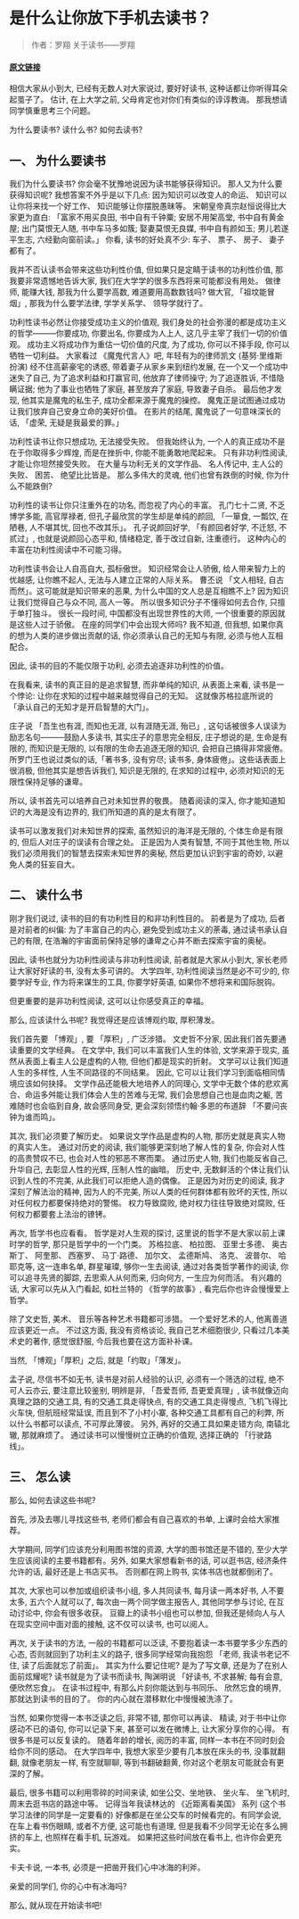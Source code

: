 # 是什么让你放下手机去读书？

> 作者：罗翔 关于读书——罗翔

#### [原文链接](https://www.zhihu.com/question/303137880/answer/1313114718)

相信大家从小到大, 已经有无数人对大家说过, 要好好读书, 这种话都让你听得耳朵起茧子了。 估计, 在上大学之前, 父母肯定也对你们有类似的谆谆教诲。 那我想请同学慎重思考三个问题。

为什么要读书? 读什么书? 如何去读书?

## 一、 为什么要读书

我们为什么要读书? 你会毫不犹豫地说因为读书能够获得知识。 那人又为什么要获得知识呢? 我想答案不外乎是以下几点: 因为知识可以改变人的命运、 知识可以让你将来找一个好工作、 知识能够让你摆脱愚昧等。 宋朝皇帝真宗赵恒说得比大家更为直白: 「富家不用买良田, 书中自有千钟粟; 安居不用架高堂, 书中自有黄金屋; 出门莫恨无人随, 书中车马多如簇; 娶妻莫恨无良媒, 书中自有颜如玉; 男儿若遂平生志, 六经勤向窗前读。」 你看, 读书的好处真不少: 车子、 票子、 房子、 妻子都有了。

我并不否认读书会带来这些功利性价值, 但如果只是定睛于读书的功利性价值, 那我要非常遗憾地告诉大家, 我们在大学学的很多东西将来可能都没有用处。 做律师, 能赚大钱, 那我为什么要学高数, 难道要用高数数钱吗? 做大官, 「祖坟能冒烟」, 那我为什么要学法律, 学学关系学、 领导学就行了。

功利性读书必然让你接受成功主义的价值观, 我们身处的社会弥漫的都是成功主义的哲学———你要成功, 你要出名, 你要成为人上人, 这几乎主宰了我们一切的价值观。 成功主义将成功作为重估一切价值的尺度, 为了成功, 你可以不择手段, 你可以牺牲一切利益。 大家看过 《魔鬼代言人》吧, 年轻有为的律师凯文 (基努·里维斯扮演) 经不住高薪豪宅的诱惑, 带着妻子从家乡来到纽约发展, 在一个又一个成功中迷失了自己, 为了追求利益和打赢官司, 他放弃了律师操守; 为了追逐胜诉, 不惜隐瞒证据; 他为了事业也牺牲了家庭, 甚至放弃了家庭, 导致妻子自杀。 最后他才发现, 他其实是魔鬼的私生子, 成功全都来源于魔鬼的操控。 魔鬼正是试图通过成功让我们放弃自己安身立命的美好价值。 在影片的结尾, 魔鬼说了一句意味深长的话, 「虚荣, 无疑是我最爱的罪。」

功利性读书让你只想成功, 无法接受失败。 但我始终认为, 一个人的真正成功不是在于你取得多少辉煌, 而是在挫折中, 你能不能勇敢地爬起来。 只有非功利性阅读, 才能让你坦然接受失败。 在大量与功利无关的文学作品、 名人传记中, 主人公的失败、 困苦、 绝望比比皆是。 那么多伟大的灵魂, 他们也曾有跌倒的时候, 你为什么不能跌倒?

功利性的读书让你只注重外在的功名, 而忽视了内心的丰富。 孔门七十二贤, 不乏博学多能, 高官厚禄者, 但孔子最欣赏的学生却是单纯的颜回, 「一箪食, 一瓢饮, 在陋巷, 人不堪其忧, 回也不改其乐」。 孔子说颜回好学, 「有颜回者好学, 不迁怒, 不贰过」, 也就是说颜回心态平和, 情绪稳定, 善于改过自新, 注重德行。 这种内心的丰富在功利性阅读中不可能习得。

功利性读书会让人自高自大, 孤标傲世。 知识经常会让人骄傲, 给人带来智力上的优越感, 让你瞧不起人, 无法与人建立正常的人际关系。 曹丕说 「文人相轻, 自古而然」。这可能就是知识带来的恶果, 为什么中国的文人总是互相瞧不上? 因为知识让我们觉得自己与众不同, 高人一等。 所以很多知识分子不懂得如何去合作, 只擅于单打独斗。 很长一段时间, 中国都没有出现世界性的大师, 一个很重要的原因就是这些人过于骄傲。 在座的同学们中会出现大师吗? 我不知道, 但我想, 如果你真的想为人类的进步做出贡献的话, 你必须承认自己的无知与有限, 必须与他人互相配合。

因此, 读书的目的不能仅限于功利, 必须去追逐非功利性的价值。

在我看来, 读书的真正目的是追求智慧, 而非单纯的知识, 从表面上来看, 读书是一个悖论: 让你在求知的过程中越来越觉得自己的无知。 这就像苏格拉底所说的 「承认自己的无知才是开启智慧的大门」。

庄子说 「吾生也有涯, 而知也无涯, 以有涯随无涯, 殆已」, 这句话被很多人误读为励志名句———鼓励人多读书, 其实庄子的意思完全相反, 庄子想说的是, 生命是有限的, 而知识是无限的, 以有限的生命去追逐无限的知识, 会把自己搞得非常疲倦。 所罗门王也说过类似的话,「著书多, 没有穷尽; 读书多, 身体疲倦」。这些话表面上很消极, 但他其实是想告诉我们, 知识是无限的, 在求知的过程中, 必须对知识的无限性保持足够的谦卑。

所以, 读书首先可以培养自己对未知世界的敬畏。 随着阅读的深入, 你才能知道知识的大海是没有边界的, 我们所知道的真的是太有限了。

读书可以激发我们对未知世界的探索, 虽然知识的海洋是无限的, 个体生命是有限的, 但后人对庄子的误读有合理之处。 正是因为人类有智慧, 不同于其他生物, 所以我们必须用我们的智慧去探索未知世界的奥秘, 然后更加认识到宇宙的奇妙, 以避免人类的狂妄自大。

## 二、 读什么书

刚才我们说过, 读书的目的有功利性目的和非功利性目的。 前者是为了成功, 后者是对前者的纠偏: 为了丰富自己的内心, 避免受到成功主义的荼毒, 通过读书承认自己的有限, 在浩瀚的宇宙面前保持足够的谦卑之心并不断去探索宇宙的奥秘。

因此, 读书也就分为功利性阅读与非功利性阅读, 前者就是大家从小到大, 家长老师让大家好好读的书, 没有太多可讲的。 大学四年, 功利性阅读当然是必不可少的, 你要学好专业, 作为将来谋生的工具, 你要学好英语, 如果你不想将来和国际脱钩。

但更重要的是非功利性阅读, 这可以让你感受真正的幸福。

那么, 应该读什么书呢? 我觉得还是应该博观约取, 厚积薄发。

我们首先要 「博观」, 要 「厚积」, 广泛涉猎。 文史哲不分家, 因此我们首先要通读重要的文学经典。 在文学中, 我们可以丰富我们人生的体验, 文学来源于现实, 虽然从表面上看主人公是虚构的人物, 但他们都是现实的折射。 文学可以让我们知道人生的多样性, 人生不同路径的不同结果。 因此, 它可以让我们学习到面临相同情境应该如何抉择。 文学作品还能极大地培养人的同理心, 文学中无数个体的悲欢离合、命运多舛能让我们体会人生的苦难与无常, 我们会思想自己也是血肉之躯, 苦难随时也会临到自身, 故会感同身受, 更会深刻领悟约翰·多恩的布道辞 「不要问丧钟为谁而鸣」。

其次, 我们必须要了解历史。 如果说文学作品是虚构的人物, 那历史就是真实人物的真实人生。 通过对历史的阅读, 我们能够更深刻地了解人性的复杂, 你会对人性的高贵赞叹不已, 也会对人性的邪恶不寒而栗。 通过历史人物, 我们也能反省自己, 升华自己, 去彰显人性的光辉, 压制人性的幽暗。 历史中, 无数鲜活的个体让我们认识到人性的不完美, 从此我们可以拒绝人造的偶像。 正是因为对历史的阅读, 我才深刻了解法治的精神, 因为人的不完美, 所以人类的任何群体都有败坏的天性, 所以对任何权力都要保持绝对的警惕。 权力导致腐败, 绝对权力往往导致绝对腐败, 任何权力都要套上法治的镣铐。

再次, 哲学书也应看看。 哲学是对人生观的探讨, 这里说的哲学不是大家以前上课时学的哲学, 那只是哲学中的一个门类。 苏格拉底、 柏拉图、 亚里士多德、 奥古斯丁、 阿奎那、 西塞罗、 马丁·路德、 加尔文、 孟德斯鸠、 洛克、 波普尔、 哈耶克等, 这一连串名单, 群星璀璨, 够你一生去阅读, 通过对各类哲学著作的阅读, 你可以追寻先贤的脚踪, 去思索人从何而来, 归向何方, 一生应为何而活。 有兴趣的话, 大家可以先从入门看起, 如杜兰特的 《哲学的故事》, 看完后你也许会慢慢爱上哲学。

除了文史哲, 美术、 音乐等各种艺术书籍都可涉猎。 一个爱好艺术的人, 他离善道应该更近一点。 不过这方面, 我没有资格谈论, 我自己艺术细胞很少, 只看过几本美术史的著作, 感觉很舒服, 今后我也要在这方面补补课。

当然, 「博观」「厚积」之后, 就是「约取」「薄发」。

孟子说, 尽信书不如无书, 读书是对前人经验的认识, 必须有一个筛选的过程, 绝不可人云亦云, 要注意比较鉴别, 明辨是非, 「吾爱吾师, 吾更爱真理」, 读书就像迈向真理之路的交通工具, 有的交通工具走得快点, 有的交通工具走得慢点, 飞机飞得比火车快, 但航班经常延误, 而且到不了小村小寨, 各种交通工具都有自己的利弊, 所以什么书都可以读点, 不可厚此薄彼。 另外, 再好的交通工具如果走错方向, 南辕北辙, 那就麻烦了。 通过读书可以慢慢树立正确的价值观, 选择正确的 「行驶路线」。

## 三、 怎么读

那么, 如何去读这些书呢?

首先, 涉及去哪儿寻找这些书, 老师们都会有自己喜欢的书单, 上课时会给大家推荐。

大学期间, 同学们应该充分利用图书馆的资源, 大学的图书馆还是不错的, 至少大学生应该阅读的主要书籍都有。另外, 如果大家想看新书的话, 可以逛书店, 经济条件允许的话, 最好还是上书店买书。 否则都在网上购书, 实体书店也就都倒闭了。

其次, 大家也可以参加或组织读书小组, 多人共同读书, 每月读一两本好书, 人不要太多, 五六个人就可以了, 每次由一两个同学做主报告人, 其他同学参与讨论, 在互动讨论中, 你会有很多收获。 豆瓣上的读书小组也可以参加, 但我还是倾向人与人在现实空间中面对面的接触, 这不仅可以读书, 也可以阅人。

再次, 关于读书的方法, 一般的书籍都可以泛读, 不要抱着读一本书要学多少东西的心态, 否则就回到了功利主义的路子, 很多同学经常向我抱怨 「老师, 我读书老记不住, 读了后面就忘了前面」。 其实为什么要记住呢? 是为了写文章, 还是为了在别人面前炫耀呢? 读书就是为了读书而读书, 陶渊明说 「好读书, 不求甚解; 每有会意, 便欣然忘食」。 在读书过程中, 有那么片刻你能达到与书同乐、 欣然忘食的境界, 那就达到读书的目的了。 你的内心就在潜移默化中慢慢被洗涤了。

当然, 如果你觉得一本书泛读之后, 非常不错, 那你可以再读、 精读, 对于书中让你感动不已的语句, 你可以记录下来, 甚至可以发在微博上, 让大家分享你的心得。 有很多书是可以反复读的。 随着年龄的增长, 阅历的丰富, 同样一本书在不同时刻会给你不同的感动。 在大学四年中, 我想大家至少要有几本放在床头的书, 没事就翻翻, 就像老朋友一样, 有空就聊聊, 等到书翻破翻黄, 你对这个老朋友可能就会有更深的了解。

最后, 很多书籍可以利用零碎的时间来读, 如坐公交、坐地铁、 坐火车、 坐飞机时, 周末去逛书店的路途中等。 记得当年我读林达的 《近距离看美国》 系列 (这个书学习法律的同学是一定要看的) 好像都是在坐公交车的时候看完的。有同学会说, 在车上看书伤眼睛, 或者不方便, 这可能也有道理, 但是我看不少同学无论在多么拥挤的车上, 也照样在看手机, 玩游戏。 如果把这些时间放在看书上, 也许你会更充实。

卡夫卡说, 一本书, 必须是一把凿开我们心中冰海的利斧。

亲爱的同学们, 你的心中有冰海吗?

那么, 就从现在开始读书吧!
